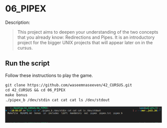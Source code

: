 # 06_PIPEX

Description:
> This project aims to deepen your understanding of the two concepts that you already know: Redirections and Pipes. It is an introductory project for the bigger UNIX projects that will appear later on in the cursus.

## Run the script

Follow these instructions to play the game.

```
git clone https://github.com/waseemnaseeven/42_CURSUS.git
cd 42_CURSUS && cd 06_PIPEX
make bonus
./pipex_b /dev/stdin cat cat cat ls /dev/stdout
```
![Screenshot](pipex.png)
